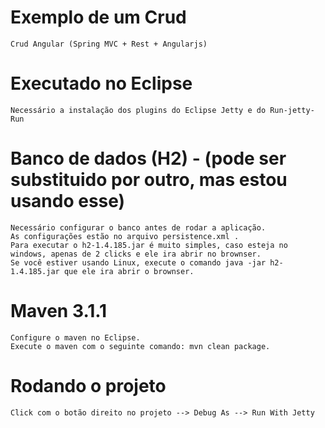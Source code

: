 # Exemplo de um Crud
	Crud Angular (Spring MVC + Rest + Angularjs)

# Executado no Eclipse
	Necessário a instalação dos plugins do Eclipse Jetty e do Run-jetty-Run
	
# Banco de dados (H2) - (pode ser substituido por outro, mas estou usando esse)
	Necessário configurar o banco antes de rodar a aplicação.
	As configurações estão no arquivo persistence.xml .
	Para executar o h2-1.4.185.jar é muito simples, caso esteja no windows, apenas de 2 clicks e ele ira abrir no brownser.
	Se você estiver usando Linux, execute o comando java -jar h2-1.4.185.jar que ele ira abrir o brownser.

# Maven 3.1.1
	Configure o maven no Eclipse.
	Execute o maven com o seguinte comando: mvn clean package.
	
# Rodando o projeto
	Click com o botão direito no projeto --> Debug As --> Run With Jetty

